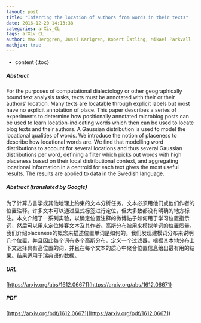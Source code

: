 ```yaml
---
layout: post
title: "Inferring the location of authors from words in their texts"
date: 2016-12-20 14:13:38
categories: arXiv_CL
tags: arXiv_CL
author: Max Berggren, Jussi Karlgren, Robert Östling, Mikael Parkvall
mathjax: true
---
```


* content
{:toc}

##### Abstract
For the purposes of computational dialectology or other geographically bound text analysis tasks, texts must be annotated with their or their authors' location. Many texts are locatable through explicit labels but most have no explicit annotation of place. This paper describes a series of experiments to determine how positionally annotated microblog posts can be used to learn location-indicating words which then can be used to locate blog texts and their authors. A Gaussian distribution is used to model the locational qualities of words. We introduce the notion of placeness to describe how locational words are. We find that modelling word distributions to account for several locations and thus several Gaussian distributions per word, defining a filter which picks out words with high placeness based on their local distributional context, and aggregating locational information in a centroid for each text gives the most useful results. The results are applied to data in the Swedish language.

##### Abstract (translated by Google)
为了计算方言学或其他地理上约束的文本分析任务，文本必须用他们或他们作者的位置注释。许多文本可以通过显式标签进行定位，但大多数都没有明确的地方标注。本文介绍了一系列实验，以确定位置注释的微博帖子如何用于学习位置指示词，然后可以用来定位博客文本及其作者。高斯分布被用来模拟单词的位置质量。我们介绍placeness的概念来描述位置单词是如何的。我们发现建模词分布来说明几个位置，并且因此每个词有多个高斯分布，定义一个过滤器，根据其本地分布上下文选择具有高位置的词，并且在每个文本的质心中聚合位置信息给出最有用的结果。结果适用于瑞典语的数据。

##### URL
[https://arxiv.org/abs/1612.06671](https://arxiv.org/abs/1612.06671)

##### PDF
[https://arxiv.org/pdf/1612.06671](https://arxiv.org/pdf/1612.06671)

